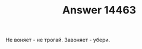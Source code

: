 ﻿---
title: "Answer 14463"
se.owner.user_id: 383601
se.owner.display_name: "Egor"
se.owner.link: "https://ru.meta.stackoverflow.com/users/383601/egor"
se.answer_id: 14463
se.question_id: 14458
se.post_type: answer
se.is_accepted: False
---
<p>Не воняет - не трогай. Завоняет - убери.</p>
